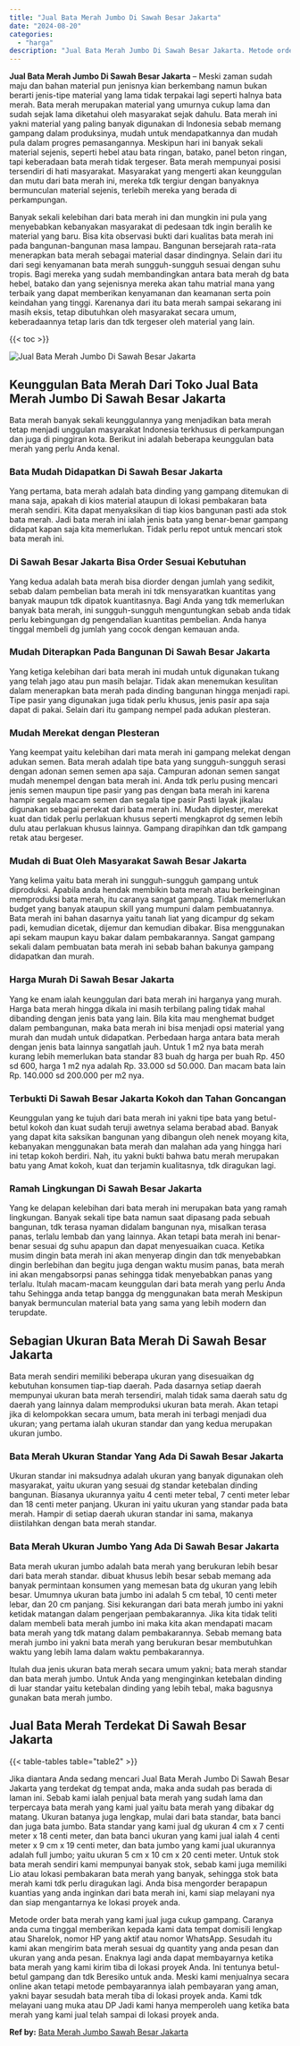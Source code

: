 ```yaml
---
title: "Jual Bata Merah Jumbo Di Sawah Besar Jakarta"
date: "2024-08-20"
categories: 
  - "harga"
description: "Jual Bata Merah Jumbo Di Sawah Besar Jakarta. Metode order bata merah yang kami jual juga cukup gampang. Caranya anda cuma tinggal memberikan kepada kami dat..."
---
```


**Jual Bata Merah Jumbo Di Sawah Besar Jakarta** – Meski zaman sudah maju dan bahan material pun jenisnya kian berkembang namun bukan berarti jenis-tipe material yang lama tidak terpakai lagi seperti halnya bata merah. Bata merah merupakan material yang umurnya cukup lama dan sudah sejak lama diketahui oleh masyarakat sejak dahulu. Bata merah ini yakni material yang paling banyak digunakan di Indonesia sebab memang gampang dalam produksinya, mudah untuk mendapatkannya dan mudah pula dalam progres pemasangannya. Meskipun hari ini banyak sekali material sejenis, seperti hebel atau bata ringan, batako, panel beton ringan, tapi keberadaan bata merah tidak tergeser. Bata merah mempunyai posisi tersendiri di hati masyarakat. Masyarakat yang mengerti akan keunggulan dan mutu dari bata merah ini, mereka tdk tergiur dengan banyaknya bermunculan material sejenis, terlebih mereka yang berada di perkampungan.

Banyak sekali kelebihan dari bata merah ini dan mungkin ini pula yang menyebabkan kebanyakan masyarakat di pedesaan tdk ingin beralih ke material yang baru. Bisa kita observasi bukti dari kualitas bata merah ini pada bangunan-bangunan masa lampau. Bangunan bersejarah rata-rata menerapkan bata merah sebagai material dasar dindingnya. Selain dari itu dari segi kenyamanan bata merah sungguh-sungguh sesuai dengan suhu tropis. Bagi mereka yang sudah membandingkan antara bata merah dg bata hebel, batako dan yang sejenisnya mereka akan tahu matrial mana yang terbaik yang dapat memberikan kenyamanan dan keamanan serta poin keindahan yang tinggi. Karenanya dari itu bata merah sampai sekarang ini masih eksis, tetap dibutuhkan oleh masyarakat secara umum, keberadaannya tetap laris dan tdk tergeser oleh material yang lain.

{{< toc >}}

![Jual Bata Merah Jumbo Di Sawah Besar Jakarta](/images/jual-bata-merah-29.png)

## Keunggulan Bata Merah Dari Toko Jual Bata Merah Jumbo Di Sawah Besar Jakarta

Bata merah banyak sekali keunggulannya yang menjadikan bata merah tetap menjadi unggulan masyarakat Indonesia terkhusus di perkampungan dan juga di pinggiran kota. Berikut ini adalah beberapa keunggulan bata merah yang perlu Anda kenal.

### Bata Mudah Didapatkan Di Sawah Besar Jakarta

Yang pertama, bata merah adalah bata dinding yang gampang ditemukan di mana saja, apakah di kios material ataupun di lokasi pembakaran bata merah sendiri. Kita dapat menyaksikan di tiap kios bangunan pasti ada stok bata merah. Jadi bata merah ini ialah jenis bata yang benar-benar gampang didapat kapan saja kita memerlukan. Tidak perlu repot untuk mencari stok bata merah ini.

### Di Sawah Besar Jakarta Bisa Order Sesuai Kebutuhan

Yang kedua adalah bata merah bisa diorder dengan jumlah yang sedikit, sebab dalam pembelian bata merah ini tdk mensyaratkan kuantitas yang banyak maupun tdk dipatok kuantitasnya. Bagi Anda yang tdk memerlukan banyak bata merah, ini sungguh-sungguh menguntungkan sebab anda tidak perlu kebingungan dg pengendalian kuantitas pembelian. Anda hanya tinggal membeli dg jumlah yang cocok dengan kemauan anda.

### Mudah Diterapkan Pada Bangunan Di Sawah Besar Jakarta

Yang ketiga kelebihan dari bata merah ini mudah untuk digunakan tukang yang telah jago atau pun masih belajar. Tidak akan menemukan kesulitan dalam menerapkan bata merah pada dinding bangunan hingga menjadi rapi. Tipe pasir yang digunakan juga tidak perlu khusus, jenis pasir apa saja dapat di pakai. Selain dari itu gampang nempel pada adukan plesteran.

### Mudah Merekat dengan Plesteran

Yang keempat yaitu kelebihan dari mata merah ini gampang melekat dengan adukan semen. Bata merah adalah tipe bata yang sungguh-sungguh serasi dengan adonan semen semen apa saja. Campuran adonan semen sangat mudah menempel dengan bata merah ini. Anda tdk perlu pusing mencari jenis semen maupun tipe pasir yang pas dengan bata merah ini karena hampir segala macam semen dan segala tipe pasir Pasti layak jikalau digunakan sebagai perekat dari bata merah ini. Mudah diplester, merekat kuat dan tidak perlu perlakuan khusus seperti mengkaprot dg semen lebih dulu atau perlakuan khusus lainnya. Gampang dirapihkan dan tdk gampang retak atau bergeser.

### Mudah di Buat Oleh Masyarakat Sawah Besar Jakarta

Yang kelima yaitu bata merah ini sungguh-sungguh gampang untuk diproduksi. Apabila anda hendak membikin bata merah atau berkeinginan memproduksi bata merah, itu caranya sangat gampang. Tidak memerlukan budget yang banyak ataupun skill yang mumpuni dalam pembuatannya. Bata merah ini bahan dasarnya yaitu tanah liat yang dicampur dg sekam padi, kemudian dicetak, dijemur dan kemudian dibakar. Bisa menggunakan api sekam maupun kayu bakar dalam pembakarannya. Sangat gampang sekali dalam pembuatan bata merah ini sebab bahan bakunya gampang didapatkan dan murah.

### Harga Murah Di Sawah Besar Jakarta

Yang ke enam ialah keunggulan dari bata merah ini harganya yang murah. Harga bata merah hingga dikala ini masih terbilang paling tidak mahal dibanding dengan jenis bata yang lain. Bila kita mau menghemat budget dalam pembangunan, maka bata merah ini bisa menjadi opsi material yang murah dan mudah untuk didapatkan. Perbedaan harga antara bata merah dengan jenis bata lainnya sangatlah jauh. Untuk 1 m2 nya bata merah kurang lebih memerlukan bata standar 83 buah dg harga per buah Rp. 450 sd 600, harga 1 m2 nya adalah Rp. 33.000 sd 50.000. Dan macam bata lain Rp. 140.000 sd 200.000 per m2 nya.

### Terbukti Di Sawah Besar Jakarta Kokoh dan Tahan Goncangan

Keunggulan yang ke tujuh dari bata merah ini yakni tipe bata yang betul-betul kokoh dan kuat sudah teruji awetnya selama berabad abad. Banyak yang dapat kita saksikan bangunan yang dibangun oleh nenek moyang kita, kebanyakan menggunakan bata merah dan malahan ada yang hingga hari ini tetap kokoh berdiri. Nah, itu yakni bukti bahwa batu merah merupakan batu yang Amat kokoh, kuat dan terjamin kualitasnya, tdk diragukan lagi.

### Ramah Lingkungan Di Sawah Besar Jakarta

Yang ke delapan kelebihan dari bata merah ini merupakan bata yang ramah lingkungan. Banyak sekali tipe bata namun saat dipasang pada sebuah bangunan, tdk terasa nyaman didalam bangunan nya, misalkan terasa panas, terlalu lembab dan yang lainnya. Akan tetapi bata merah ini benar-benar sesuai dg suhu apapun dan dapat menyesuaikan cuaca. Ketika musim dingin bata merah ini akan menyerap dingin dan tdk menyebabkan dingin berlebihan dan begitu juga dengan waktu musim panas, bata merah ini akan mengabsorpsi panas sehingga tidak menyebabkan panas yang terlalu. Itulah macam-macam keunggulan dari bata merah yang perlu Anda tahu Sehingga anda tetap bangga dg menggunakan bata merah Meskipun banyak bermunculan material bata yang sama yang lebih modern dan terupdate.

## Sebagian Ukuran Bata Merah Di Sawah Besar Jakarta

Bata merah sendiri memiliki beberapa ukuran yang disesuaikan dg kebutuhan konsumen tiap-tiap daerah. Pada dasarnya setiap daerah mempunyai ukuran bata merah tersendiri, malah tidak sama daerah satu dg daerah yang lainnya dalam memproduksi ukuran bata merah. Akan tetapi jika di kelompokkan secara umum, bata merah ini terbagi menjadi dua ukuran; yang pertama ialah ukuran standar dan yang kedua merupakan ukuran jumbo.

### Bata Merah Ukuran Standar Yang Ada Di Sawah Besar Jakarta

Ukuran standar ini maksudnya adalah ukuran yang banyak digunakan oleh masyarakat, yaitu ukuran yang sesuai dg standar ketebalan dinding bangunan. Biasanya ukurannya yaitu 4 centi meter tebal, 7 centi meter lebar dan 18 centi meter panjang. Ukuran ini yaitu ukuran yang standar pada bata merah. Hampir di setiap daerah ukuran standar ini sama, makanya diistilahkan dengan bata merah standar.

### Bata Merah Ukuran Jumbo Yang Ada Di Sawah Besar Jakarta

Bata merah ukuran jumbo adalah bata merah yang berukuran lebih besar dari bata merah standar. dibuat khusus lebih besar sebab memang ada banyak permintaan konsumen yang memesan bata dg ukuran yang lebih besar. Umumnya ukuran bata jumbo ini adalah 5 cm tebal, 10 centi meter lebar, dan 20 cm panjang. Sisi kekurangan dari bata merah jumbo ini yakni ketidak matangan dalam pengerjaan pembakarannya. Jika kita tidak teliti dalam membeli bata merah jumbo ini maka kita akan mendapati macam bata merah yang tdk matang dalam pembakarannya. Sebab memang bata merah jumbo ini yakni bata merah yang berukuran besar membutuhkan waktu yang lebih lama dalam waktu pembakarannya.

Itulah dua jenis ukuran bata merah secara umum yakni; bata merah standar dan bata merah jumbo. Untuk Anda yang menginginkan ketebalan dinding di luar standar yaitu ketebalan dinding yang lebih tebal, maka bagusnya gunakan bata merah jumbo.

## Jual Bata Merah Terdekat Di Sawah Besar Jakarta

{{< table-tables table="table2" >}}

Jika diantara Anda sedang mencari Jual Bata Merah Jumbo Di Sawah Besar Jakarta yang terdekat dg tempat anda, maka anda sudah pas berada di laman ini. Sebab kami ialah penjual bata merah yang sudah lama dan terpercaya bata merah yang kami jual yaitu bata merah yang dibakar dg matang. Ukuran batanya juga lengkap, mulai dari bata standar, bata banci dan juga bata jumbo. Bata standar yang kami jual dg ukuran 4 cm x 7 centi meter x 18 centi meter, dan bata banci ukuran yang kami jual ialah 4 centi meter x 9 cm x 19 centi meter, dan bata jumbo yang kami jual ukurannya adalah full jumbo; yaitu ukuran 5 cm x 10 cm x 20 centi meter. Untuk stok bata merah sendiri kami mempunyai banyak stok, sebab kami juga memiliki Lio atau lokasi pembakaran bata merah yang banyak, sehingga stok bata merah kami tdk perlu diragukan lagi. Anda bisa mengorder berapapun kuantias yang anda inginkan dari bata merah ini, kami siap melayani nya dan siap mengantarnya ke lokasi proyek anda.

Metode order bata merah yang kami jual juga cukup gampang. Caranya anda cuma tinggal memberikan kepada kami data tempat domisili lengkap atau Sharelok, nomor HP yang aktif atau nomor WhatsApp. Sesudah itu kami akan mengirim bata merah sesuai dg quantity yang anda pesan dan ukuran yang anda pesan. Enaknya lagi anda dapat membayarnya ketika bata merah yang kami kirim tiba di lokasi proyek Anda. Ini tentunya betul-betul gampang dan tdk Beresiko untuk anda. Meski kami menjualnya secara online akan tetapi metode pembayarannya ialah pembayaran yang aman, yakni bayar sesudah bata merah tiba di lokasi proyek anda. Kami tdk melayani uang muka atau DP Jadi kami hanya memperoleh uang ketika bata merah yang kami jual telah sampai di lokasi proyek anda.

**Ref by:** [Bata Merah Jumbo Sawah Besar Jakarta](https://id.wikipedia.org/wiki/Bata)
